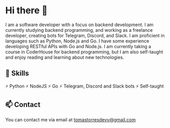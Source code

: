 # Hi there 👋

I am a software developer with a focus on backend development. I am currently studying backend programming, and working as a freelance developer, creating bots for Telegram, Discord, and Slack. I am proficient in languages such as Python, Node.js and Go. I have some experience developing RESTful APIs with Go and Node.js. I am currently taking a course in CoderHouse for backend programming, but I am also self-taught and enjoy reading and learning about new technologies.

## 🌱 Skills
⚡ Python
⚡ NodeJS
⚡ Go
⚡ Telegram, Discord and Slack bots
⚡ Self-taught

## 📫 Contact
You can contact me via email at tomastorresdevv@gmail.com

